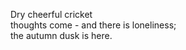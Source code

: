 Dry cheerful cricket    
thoughts come - and there is loneliness;    
the autumn dusk is here.    

